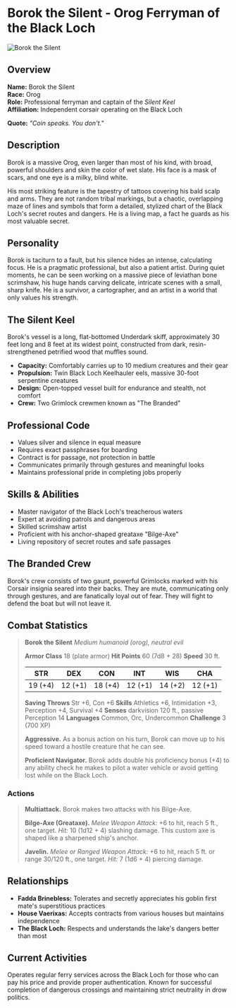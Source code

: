 # Borok the Silent - Orog Ferryman of the Black Loch

<link rel="stylesheet" href="../drow_theme.css">

![Borok the Silent](images/borok.webp)

## Overview
**Name:** Borok the Silent  
**Race:** Orog  
**Role:** Professional ferryman and captain of the *Silent Keel*  
**Affiliation:** Independent corsair operating on the Black Loch  

**Quote:** *"Coin speaks. You don't."*

## Description
Borok is a massive Orog, even larger than most of his kind, with broad, powerful shoulders and skin the color of wet slate. His face is a mask of scars, and one eye is a milky, blind white.

His most striking feature is the tapestry of tattoos covering his bald scalp and arms. They are not random tribal markings, but a chaotic, overlapping maze of lines and symbols that form a detailed, stylized chart of the Black Loch's secret routes and dangers. He is a living map, a fact he guards as his most valuable secret.

## Personality
Borok is taciturn to a fault, but his silence hides an intense, calculating focus. He is a pragmatic professional, but also a patient artist. During quiet moments, he can be seen working on a massive piece of leviathan bone scrimshaw, his huge hands carving delicate, intricate scenes with a small, sharp knife. He is a survivor, a cartographer, and an artist in a world that only values his strength.

## The Silent Keel
Borok's vessel is a long, flat-bottomed Underdark skiff, approximately 30 feet long and 8 feet at its widest point, constructed from dark, resin-strengthened petrified wood that muffles sound.

- **Capacity:** Comfortably carries up to 10 medium creatures and their gear
- **Propulsion:** Twin Black Loch Keelhauler eels, massive 30-foot serpentine creatures
- **Design:** Open-topped vessel built for endurance and stealth, not comfort
- **Crew:** Two Grimlock crewmen known as "The Branded"

## Professional Code
- Values silver and silence in equal measure
- Requires exact passphrases for boarding
- Contract is for passage, not protection in battle
- Communicates primarily through gestures and meaningful looks
- Maintains professional pride in completing jobs properly

## Skills & Abilities
- Master navigator of the Black Loch's treacherous waters
- Expert at avoiding patrols and dangerous areas
- Skilled scrimshaw artist
- Proficient with his anchor-shaped greataxe "Bilge-Axe"
- Living repository of secret routes and safe passages

## The Branded Crew
Borok's crew consists of two gaunt, powerful Grimlocks marked with his Corsair insignia seared into their backs. They are mute, communicating only through gestures, and are fanatically loyal out of fear. They will fight to defend the boat but will not leave it.

## Combat Statistics

> **Borok the Silent**
> *Medium humanoid (orog), neutral evil*
> 
> **Armor Class** 18 (plate armor)
> **Hit Points** 60 (7d8 + 28)
> **Speed** 30 ft.
> 
> | STR     | DEX     | CON     | INT     | WIS     | CHA     |
> |---------|---------|---------|---------|---------|---------|
> | 19 (+4) | 12 (+1) | 18 (+4) | 12 (+1) | 14 (+2) | 12 (+1) |
> 
> **Saving Throws** Str +6, Con +6
> **Skills** Athletics +6, Intimidation +3, Perception +4, Survival +4
> **Senses** darkvision 120 ft., passive Perception 14
> **Languages** Common, Orc, Undercommon
> **Challenge** 3 (700 XP)
> 
> **Aggressive.** As a bonus action on his turn, Borok can move up to his speed toward a hostile creature that he can see.
> 
> **Proficient Navigator.** Borok adds double his proficiency bonus (+4) to any ability check he makes to pilot a water vehicle or avoid getting lost while on the Black Loch.

### Actions

> **Multiattack.** Borok makes two attacks with his Bilge-Axe.
> 
> **Bilge-Axe (Greataxe).** *Melee Weapon Attack:* +6 to hit, reach 5 ft., one target. *Hit:* 10 (1d12 + 4) slashing damage. This custom axe is shaped like a sharpened ship's anchor.
> 
> **Javelin.** *Melee or Ranged Weapon Attack:* +6 to hit, reach 5 ft. or range 30/120 ft., one target. *Hit:* 7 (1d6 + 4) piercing damage.

## Relationships
- **Fadda Brinebless:** Tolerates and secretly appreciates his goblin first mate's superstitious practices
- **House Vaerixas:** Accepts contracts from various houses but maintains independence
- **The Black Loch:** Respects and understands the lake's dangers better than most

## Current Activities
Operates regular ferry services across the Black Loch for those who can pay his price and provide proper authentication. Known for successful completion of dangerous crossings and maintaining strict neutrality in drow politics.